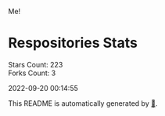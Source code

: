 Me!

# Respositories Stats
Stars Count: 223  
Forks Count: 3

2022-09-20 00:14:55  

This README is automatically generated by [🐰](https://github.com/rnitta/rnitta).
